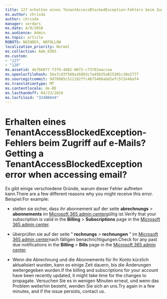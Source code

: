 ```yaml
---
title: 127 erhalten eines TenantAccessBlockedException-Fehlers beim Zugriff auf e-Mails?
ms.author: chrisda
author: chrisda
manager: serdars
ms.date: 4/9/2018
ms.audience: Admin
ms.topic: article
ROBOTS: NOINDEX, NOFOLLOW
localization_priority: Normal
ms.collection: Adm_O365
ms.custom:
- "127"
- "128"
ms.assetid: de7b6877-f3f9-4402-8072-c73783aaccaa
ms.openlocfilehash: 56a7cd3f588a16883c7a49b35a825301c10e2777
ms.sourcegitcommit: 9d78905c512192ffc4675468abd2efc5f2e4baf4
ms.translationtype: MT
ms.contentlocale: de-DE
ms.lasthandoff: 04/23/2019
ms.locfileid: "32400644"
---
```

# <a name="getting-a-tenantaccessblockedexception-error-when-accessing-email"></a><span data-ttu-id="1ad75-102">Erhalten eines TenantAccessBlockedException-Fehlers beim Zugriff auf e-Mails?</span><span class="sxs-lookup"><span data-stu-id="1ad75-102">Getting a TenantAccessBlockedException error when accessing email?</span></span>

<span data-ttu-id="1ad75-103">Es gibt einige verschiedene Gründe, warum dieser Fehler auftreten kann.</span><span class="sxs-lookup"><span data-stu-id="1ad75-103">There are a few different reasons why you might receive this error.</span></span> <span data-ttu-id="1ad75-104">Beispiel:</span><span class="sxs-lookup"><span data-stu-id="1ad75-104">For example:</span></span>

- <span data-ttu-id="1ad75-105">stellen sie sicher, dass ihr abonnement auf der seite **abrechnungs** \> **abonnements** im [Microsoft 365 admin center](https://portal.office.com/adminportal/home#/subscriptions)gültig ist.</span><span class="sxs-lookup"><span data-stu-id="1ad75-105">Verify that your subscription is valid in the **Billing** \> **Subscriptions** page in the [Microsoft 365 admin center](https://portal.office.com/adminportal/home#/subscriptions).</span></span>

- <span data-ttu-id="1ad75-106">überprüfen sie auf der seite " **rechnungs** \> **rechnungen** " im [Microsoft 365 admin center](https://portal.office.com/adminportal/home#/billoverview)nach fälligen benachrichtigungen.</span><span class="sxs-lookup"><span data-stu-id="1ad75-106">Check for any past due notifications in the **Billing** \> **Bills** page in the [Microsoft 365 admin center](https://portal.office.com/adminportal/home#/billoverview).</span></span>

- <span data-ttu-id="1ad75-107">Wenn die Abrechnung und die Abonnements für Ihr Konto kürzlich aktualisiert wurden, kann es einige Zeit dauern, bis die Änderungen weitergegeben wurden.</span><span class="sxs-lookup"><span data-stu-id="1ad75-107">If the billing and subscriptions for your account have been recently updated, it might take time for the changes to propagate.</span></span> <span data-ttu-id="1ad75-108">Versuchen Sie es in wenigen Minuten erneut, und wenn das Problem weiterhin besteht, wenden Sie sich an uns.</span><span class="sxs-lookup"><span data-stu-id="1ad75-108">Try again in a few minutes, and if the issue persists, contact us.</span></span>
